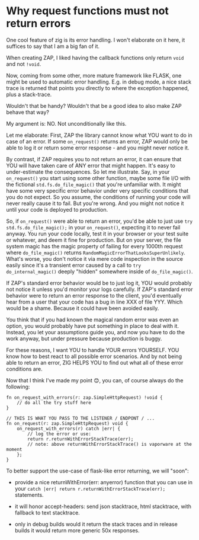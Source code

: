 # Why request functions must not return errors

One cool feature of zig is its error handling. I won't elaborate on it here, it
suffices to say that I am a big fan of it.

When creating ZAP, I liked having the callback functions only return `void` and
not `!void`.

Now, coming from some other, more mature framework like FLASK, one might be used
to automatic error handling. E.g. in debug mode, a nice stack trace is returned
that points you directly to where the exception happened, plus a stack-trace.

Wouldn't that be handy? Wouldn't that be a good idea to also make ZAP behave
that way?

My argument is: NO. Not unconditionally like this. 

Let me elaborate: First, ZAP the library cannot know what YOU want to do in case
of an error. If some `on_request()` returns an error, ZAP would only be able to
log it or return some error response - and you might never notice it.

By contrast, if ZAP requires you to not return an error, it can ensure that YOU
will have taken care of ANY error that might happen. It's easy to under-estimate
the consequences. So let me illustrate. Say, in your `on_request()` you start
using some other function, maybe some file I/O with the fictional
`std.fs.do_file_magic()` that you're unfamiliar with. It might have some very
specific error behavior under very specific conditions that you do not expect.
So you assume, the conditions of running your code will never really cause it to
fail. But you're wrong. And you might not notice it until your code is deployed
to production.

So, if `on_request()` were able to return an error, you'd be able to just use
`try std.fs.do_file_magic();` in your `on_request()`, expecting it to never fail
anyway. You run your code locally, test it in your browser or your test suite or
whatever, and deem it fine for production. But on your server, the file system
magic has the magic property of failing for every 1000th request where
`do_file_magic()` returns `RandomMagicErrorThatLooksSuperUnlikely`. What's
worse, you don't notice it via mere code inspection in the source easily since
it's a transient error caused by a call to `try do_internal_magic()` deeply
"hidden" somewhere inside of `do_file_magic()`.

If ZAP's standard error behavior would be to just log it, YOU would probably not
notice it unless you'd monitor your logs carefully. If ZAP's standard error
behavior were to return an error response to the client, you'd eventually hear
from a user that your code has a bug in line XXX of file YYY. Which would be a
shame. Because it could have been avoided easily.

You think that if you had known the magical random error was even an option, you
would probably have put something in place to deal with it. Instead, you let
your assumptions guide you, and now you have to do the work anyway, but under
pressure because production is buggy.

For these reasons, I want YOU to handle YOUR errors YOURSELF. YOU know how to
best react to all possible error scenarios. And by not being able to return an
error, ZIG HELPS YOU to find out what all of these error conditions are.

Now that I think I've made my point 😊, you can, of course always do the
following:

```zig
fn on_request_with_errors(r: zap.SimpleHttpRequest) !void {
    // do all the try stuff here
}
```

```zig
// THIS IS WHAT YOU PASS TO THE LISTENER / ENDPONT / ...
fn on_request(r: zap.SimpleHttpRequest) void {
    on_request_with_errors(r) catch |err| {
        // log the error or use:
        return r.returnWithErrorStackTrace(err);
        // note: above returnWithErrorStackTrace() is vaporware at the moment
    };
}
```

To better support the use-case of flask-like error returning, we will "soon":

- provide a nice returnWithError(err: anyerror) function that you can use
  in your `catch |err| return r.returnWithErrorStackTrace(err);` statements.

- it will honor accept-headers: send json stacktrace, html stacktrace, with
  fallback to text stacktrace.

- only in debug builds would it return the stack traces and in release builds it
  would return more generic 50x responses.



